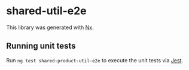 # shared-util-e2e

This library was generated with [Nx](https://nx.dev).

## Running unit tests

Run `ng test shared-product-util-e2e` to execute the unit tests via [Jest](https://jestjs.io).
